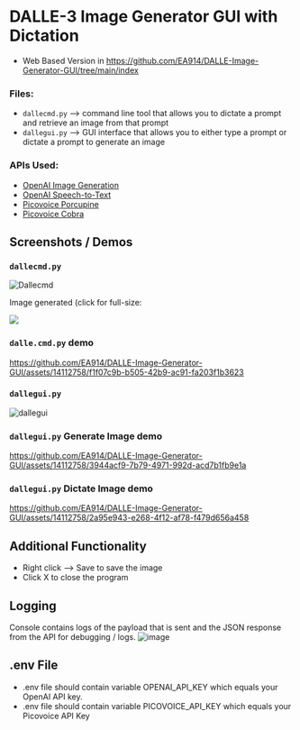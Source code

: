 # DALLE-3 Image Generator GUI with Dictation

* Web Based Version in https://github.com/EA914/DALLE-Image-Generator-GUI/tree/main/index

### Files:
* `dallecmd.py` --> command line tool that allows you to dictate a prompt and retrieve an image from that prompt
* `dallegui.py` --> GUI interface that allows you to either type a prompt or dictate a prompt to generate an image

### APIs Used:
* [OpenAI Image Generation](https://platform.openai.com/docs/guides/images?context=node)
* [OpenAI Speech-to-Text](https://platform.openai.com/docs/guides/speech-to-text)
* [Picovoice Porcupine](https://picovoice.ai/docs/porcupine/)
* [Picovoice Cobra](https://picovoice.ai/docs/cobra/)

## Screenshots / Demos

### `dallecmd.py`
![Dallecmd](https://i.imgur.com/X63TKqM.png)

Image generated (click for full-size: 

[<img src="https://i.imgur.com/5VIvDrO.png">](https://i.imgur.com/09yVMWo.png)

### `dalle.cmd.py` demo



https://github.com/EA914/DALLE-Image-Generator-GUI/assets/14112758/f1f07c9b-b505-42b9-ac91-fa203f1b3623



### `dallegui.py`
![dallegui](https://github.com/EA914/DALLE-Image-Generator-GUI/assets/14112758/3a449784-e076-43f8-aed8-90d0b513df4a)

### `dallegui.py` Generate Image demo



https://github.com/EA914/DALLE-Image-Generator-GUI/assets/14112758/3944acf9-7b79-4971-992d-acd7b1fb9e1a



### `dallegui.py` Dictate Image demo




https://github.com/EA914/DALLE-Image-Generator-GUI/assets/14112758/2a95e943-e268-4f12-af78-f479d656a458



## Additional Functionality
* Right click --> Save to save the image
* Click X to close the program

## Logging
Console contains logs of the payload that is sent and the JSON response from the API for debugging / logs.
![image](https://github.com/EA914/DALLE-Image-Generator-GUI/assets/14112758/5d2a2dd7-32e5-4f3d-b966-eda0af3fe430)

## .env File
* .env file should contain variable OPENAI_API_KEY which equals your OpenAI API key.
* .env file should contain variable PICOVOICE_API_KEY which equals your Picovoice API Key
